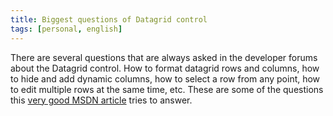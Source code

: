 ```yaml
---
title: Biggest questions of Datagrid control
tags: [personal, english]
---
```

There are several questions that are always asked in the developer forums about the Datagrid control. How to format datagrid rows and columns, how to hide and add dynamic columns, how to select a row from any point, how to edit multiple rows at the same time, etc. These are some of the questions this [very good MSDN article](http://web.archive.org/web/20040905014530/http://www.microsoft.com/spanish/msdn/articulos/archivo/040402/voices/vbtchtopquestionsaboutaspnetdatagridservercontrol.asp) tries to answer.

